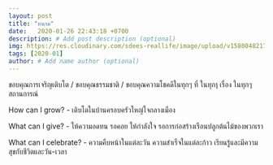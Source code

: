 ```yaml
---
layout: post
title: "หนาม"
date:   2020-01-26 22:43:18 +0700
description: # Add post description (optional)
img: https://res.cloudinary.com/sdees-reallife/image/upload/v1580048217/IMG_20200126_141308.jpg # Add image post (optional)
tags: [2020-01]
author: # Add name author (optional)
---
```

ขอบคุณการเจริญเติบโต / ขอบคุณธรรมชาติ / ขอบคุณความโชคดีในทุกๆ ที่ ในทุกๅ เรื่อง ในทุกๆ สถานการณ์

<i class="fa fa-child" style="color:plum"></i>

How can I grow? - เติบโตในบ้านครอบครัวใหญ่ใจกลางเมือง

What can I give? - ให้ความอดทน รอคอย ให้กำลังใจ รอการก่อสร้างเรือนปลูกต้นไม้ของพวกเรา

What can I celebrate? - ความคืบหน้าในแต่ละวัน ความสำเร็จในแต่ละก้าว เรียนรู้และมีความสุขกับชีวิตและวัน-เวลา
